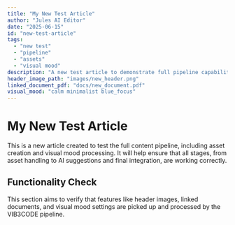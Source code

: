 ```yaml
---
title: "My New Test Article"
author: "Jules AI Editor"
date: "2025-06-15"
id: "new-test-article"
tags:
  - "new test"
  - "pipeline"
  - "assets"
  - "visual mood"
description: "A new test article to demonstrate full pipeline capabilities."
header_image_path: "images/new_header.png"
linked_document_pdf: "docs/new_document.pdf"
visual_mood: "calm minimalist blue_focus"
---
```


# My New Test Article

This is a new article created to test the full content pipeline, including asset creation and visual mood processing. It will help ensure that all stages, from asset handling to AI suggestions and final integration, are working correctly.

## Functionality Check

This section aims to verify that features like header images, linked documents, and visual mood settings are picked up and processed by the VIB3CODE pipeline.
